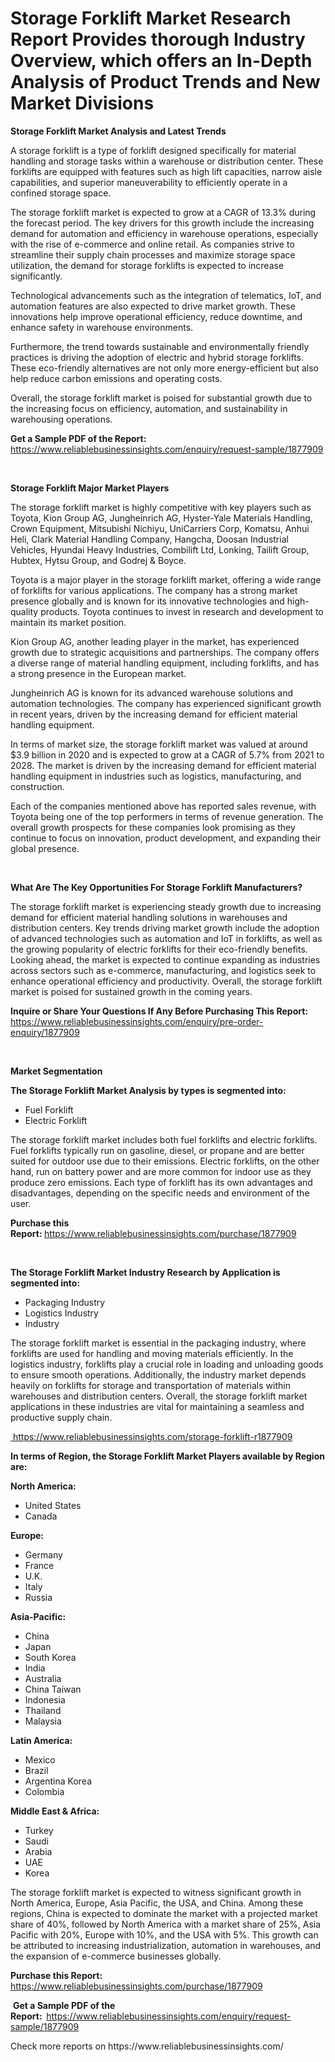 <p><h1>Storage Forklift Market Research Report Provides thorough Industry Overview, which offers an In-Depth Analysis of Product Trends and New Market Divisions</h1></p><p><strong>Storage Forklift Market Analysis and Latest Trends</strong></p>
<p><p>A storage forklift is a type of forklift designed specifically for material handling and storage tasks within a warehouse or distribution center. These forklifts are equipped with features such as high lift capacities, narrow aisle capabilities, and superior maneuverability to efficiently operate in a confined storage space.</p><p>The storage forklift market is expected to grow at a CAGR of 13.3% during the forecast period. The key drivers for this growth include the increasing demand for automation and efficiency in warehouse operations, especially with the rise of e-commerce and online retail. As companies strive to streamline their supply chain processes and maximize storage space utilization, the demand for storage forklifts is expected to increase significantly.</p><p>Technological advancements such as the integration of telematics, IoT, and automation features are also expected to drive market growth. These innovations help improve operational efficiency, reduce downtime, and enhance safety in warehouse environments.</p><p>Furthermore, the trend towards sustainable and environmentally friendly practices is driving the adoption of electric and hybrid storage forklifts. These eco-friendly alternatives are not only more energy-efficient but also help reduce carbon emissions and operating costs.</p><p>Overall, the storage forklift market is poised for substantial growth due to the increasing focus on efficiency, automation, and sustainability in warehousing operations.</p></p>
<p><strong>Get a Sample PDF of the Report:&nbsp;</strong> <a href="https://www.reliablebusinessinsights.com/enquiry/request-sample/1877909">https://www.reliablebusinessinsights.com/enquiry/request-sample/1877909</a></p>
<p>&nbsp;</p>
<p><strong>Storage Forklift Major Market Players</strong></p>
<p><p>The storage forklift market is highly competitive with key players such as Toyota, Kion Group AG, Jungheinrich AG, Hyster-Yale Materials Handling, Crown Equipment, Mitsubishi Nichiyu, UniCarriers Corp, Komatsu, Anhui Heli, Clark Material Handling Company, Hangcha, Doosan Industrial Vehicles, Hyundai Heavy Industries, Combilift Ltd, Lonking, Tailift Group, Hubtex, Hytsu Group, and Godrej & Boyce.</p><p>Toyota is a major player in the storage forklift market, offering a wide range of forklifts for various applications. The company has a strong market presence globally and is known for its innovative technologies and high-quality products. Toyota continues to invest in research and development to maintain its market position.</p><p>Kion Group AG, another leading player in the market, has experienced growth due to strategic acquisitions and partnerships. The company offers a diverse range of material handling equipment, including forklifts, and has a strong presence in the European market.</p><p>Jungheinrich AG is known for its advanced warehouse solutions and automation technologies. The company has experienced significant growth in recent years, driven by the increasing demand for efficient material handling equipment.</p><p>In terms of market size, the storage forklift market was valued at around $3.9 billion in 2020 and is expected to grow at a CAGR of 5.7% from 2021 to 2028. The market is driven by the increasing demand for efficient material handling equipment in industries such as logistics, manufacturing, and construction.</p><p>Each of the companies mentioned above has reported sales revenue, with Toyota being one of the top performers in terms of revenue generation. The overall growth prospects for these companies look promising as they continue to focus on innovation, product development, and expanding their global presence.</p></p>
<p>&nbsp;</p>
<p><strong>What Are The Key Opportunities For Storage Forklift Manufacturers?</strong></p>
<p><p>The storage forklift market is experiencing steady growth due to increasing demand for efficient material handling solutions in warehouses and distribution centers. Key trends driving market growth include the adoption of advanced technologies such as automation and IoT in forklifts, as well as the growing popularity of electric forklifts for their eco-friendly benefits. Looking ahead, the market is expected to continue expanding as industries across sectors such as e-commerce, manufacturing, and logistics seek to enhance operational efficiency and productivity. Overall, the storage forklift market is poised for sustained growth in the coming years.</p></p>
<p><strong>Inquire or Share Your Questions If Any Before Purchasing This Report:</strong> <a href="https://www.reliablebusinessinsights.com/enquiry/pre-order-enquiry/1877909">https://www.reliablebusinessinsights.com/enquiry/pre-order-enquiry/1877909</a></p>
<p>&nbsp;</p>
<p><strong>Market Segmentation</strong></p>
<p><strong>The Storage Forklift Market Analysis by types is segmented into:</strong></p>
<p><ul><li>Fuel Forklift</li><li>Electric Forklift</li></ul></p>
<p><p>The storage forklift market includes both fuel forklifts and electric forklifts. Fuel forklifts typically run on gasoline, diesel, or propane and are better suited for outdoor use due to their emissions. Electric forklifts, on the other hand, run on battery power and are more common for indoor use as they produce zero emissions. Each type of forklift has its own advantages and disadvantages, depending on the specific needs and environment of the user.</p></p>
<p><strong>Purchase this Report:&nbsp;</strong><a href="https://www.reliablebusinessinsights.com/purchase/1877909">https://www.reliablebusinessinsights.com/purchase/1877909</a></p>
<p>&nbsp;</p>
<p><strong>The Storage Forklift Market Industry Research by Application is segmented into:</strong></p>
<p><ul><li>Packaging Industry</li><li>Logistics Industry</li><li>Industry</li></ul></p>
<p><p>The storage forklift market is essential in the packaging industry, where forklifts are used for handling and moving materials efficiently. In the logistics industry, forklifts play a crucial role in loading and unloading goods to ensure smooth operations. Additionally, the industry market depends heavily on forklifts for storage and transportation of materials within warehouses and distribution centers. Overall, the storage forklift market applications in these industries are vital for maintaining a seamless and productive supply chain.</p></p>
<p><a href="https://www.reliablebusinessinsights.com/storage-forklift-r1877909">&nbsp;https://www.reliablebusinessinsights.com/storage-forklift-r1877909</a></p>
<p><strong>In terms of Region, the Storage Forklift Market Players available by Region are:</strong></p>
<p>
    <p> <strong> North America: </strong>
        <ul>
            <li>United States</li>
            <li>Canada</li>
        </ul>
        </p> 
    <p> <strong> Europe: </strong>
        <ul>
            <li>Germany</li>
            <li>France</li>
            <li>U.K.</li>
            <li>Italy</li>
            <li>Russia</li>
        </ul>
        </p> 
    <p> <strong> Asia-Pacific: </strong>
        <ul>
            <li>China</li>
            <li>Japan</li>
            <li>South Korea</li>
            <li>India</li>
            <li>Australia</li>
            <li>China Taiwan</li>
            <li>Indonesia</li>
            <li>Thailand</li>
            <li>Malaysia</li>
        </ul>
        </p> 
    <p> <strong> Latin America: </strong>
        <ul>
            <li>Mexico</li>
            <li>Brazil</li>
            <li>Argentina Korea</li>
            <li>Colombia</li>
        </ul>
        </p> 
    <p> <strong> Middle East & Africa: </strong>
        <ul>
            <li>Turkey</li>
            <li>Saudi</li>
            <li>Arabia</li>
            <li>UAE</li>
            <li>Korea</li>
        </ul>
    </p>
    </p>
<p><p>The storage forklift market is expected to witness significant growth in North America, Europe, Asia Pacific, the USA, and China. Among these regions, China is expected to dominate the market with a projected market share of 40%, followed by North America with a market share of 25%, Asia Pacific with 20%, Europe with 10%, and the USA with 5%. This growth can be attributed to increasing industrialization, automation in warehouses, and the expansion of e-commerce businesses globally.</p></p>
<p><strong>Purchase this Report: </strong><a href="https://www.reliablebusinessinsights.com/purchase/1877909">https://www.reliablebusinessinsights.com/purchase/1877909</a></p>
<p>&nbsp;<strong>Get a Sample PDF of the Report:&nbsp;&nbsp;</strong><a href="https://www.reliablebusinessinsights.com/enquiry/request-sample/1877909">https://www.reliablebusinessinsights.com/enquiry/request-sample/1877909</a></p>
<p><strong></strong></p>
<p>Check more reports on https://www.reliablebusinessinsights.com/</p>